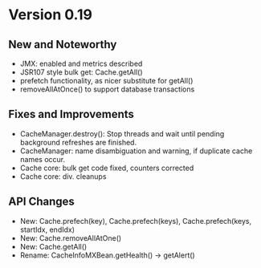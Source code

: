 # Version 0.19

## New and Noteworthy

  * JMX: enabled and metrics described
  * JSR107 style bulk get: Cache.getAll()
  * prefetch functionality, as nicer substitute for getAll()
  * removeAllAtOnce() to support database transactions

## Fixes and Improvements

  * CacheManager.destroy(): Stop threads and wait until pending
    background refreshes are finished.
  * CacheManager: name disambiguation and warning, if duplicate cache names occur.
  * Cache core: bulk get code fixed, counters corrected
  * Cache core: div. cleanups

## API Changes

  * New: Cache.prefech(key), Cache.prefech(keys), Cache.prefech(keys, startIdx, endIdx)
  * New: Cache.removeAllAtOne()
  * New: Cache.getAll()
  * Rename: CacheInfoMXBean.getHealth() -> getAlert()
